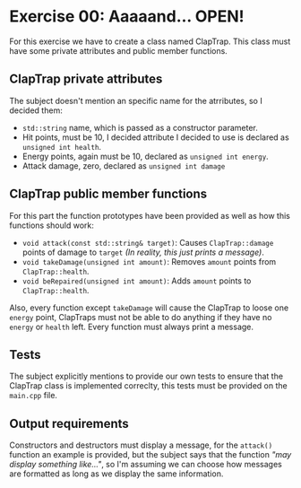 # Exercise 00: Aaaaand... OPEN!
For this exercise we have to create a class named ClapTrap. This class must have some private attributes and public member functions.

## ClapTrap private attributes
The subject doesn't mention an specific name for the atrributes, so I decided them:
-   `std::string` name, which is passed as a constructor parameter.
-   Hit points, must be 10, I decided attribute I decided to use is declared as `unsigned int health`.
-   Energy points, again must be 10, declared as `unsigned int energy`.
-   Attack damage, zero, declared as `unsigned int damage`

## ClapTrap public member functions
For this part the function prototypes have been provided as well as how this functions should work:
-   `void attack(const std::string& target)`: Causes `ClapTrap::damage` points of damage to `target` *(In reality, this just prints a message)*.
-   `void takeDamage(unsigned int amount)`: Removes `amount` points from `ClapTrap::health`.
-   `void beRepaired(unsigned int amount)`: Adds `amount` points to `ClapTrap::health`.

Also, every function except `takeDamage` will cause the ClapTrap to loose one `energy` point, ClapTraps must not be able to do anything if they have no `energy` or `health` left. Every function must always print a message.

## Tests
The subject explicitly mentions to provide our own tests to ensure that the ClapTrap class is implemented correclty, this tests must be provided on the `main.cpp` file.

## Output requirements
Constructors and destructors must display a message, for the `attack()` function an example is provided, but the subject says that the function *"may display something like..."*, so I'm assuming we can choose how messages are formatted as long as we display the same information.
